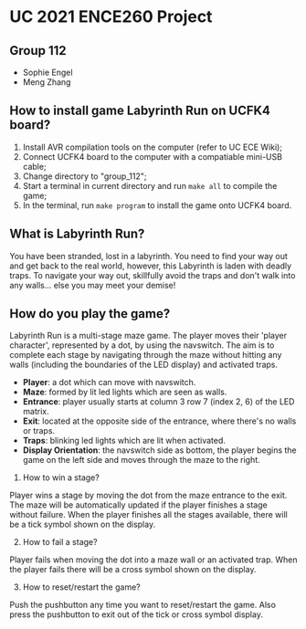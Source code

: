 # UC 2021 ENCE260 Project

## Group 112
* Sophie Engel
* Meng Zhang

## How to install game Labyrinth Run on UCFK4 board?
1. Install AVR compilation tools on the computer (refer to UC ECE Wiki);
2. Connect UCFK4 board to the computer with a compatiable mini-USB cable;
3. Change directory to "group_112";
4. Start a terminal in current directory and run `make all` to compile the game;
5. In the terminal, run `make program` to install the game onto UCFK4 board.

## What is Labyrinth Run?

You have been stranded, lost in a labyrinth. You need to find your way out and get back to the real world, however, this Labyrinth is laden with deadly traps. To navigate your way out, skillfully avoid the traps and don't walk into any walls... else you may meet your demise!

## How do you play the game?

Labyrinth Run is a multi-stage maze game. The player moves their 'player character', represented by a dot, by using the navswitch. The aim is to complete each stage by navigating through the maze without hitting any walls (including the boundaries of the LED display) and activated traps.

* **Player**: a dot which can move with navswitch.
* **Maze**: formed by lit led lights which are seen as walls.
* **Entrance**: player usually starts at column 3 row 7 (index 2, 6) of the LED matrix.
* **Exit**: located at the opposite side of the entrance, where there's no walls or traps.
* **Traps**: blinking led lights which are lit when activated.
* **Display Orientation**: the navswitch side as bottom, the player begins the game on the left side and moves through the maze to the right.

1. How to win a stage?

Player wins a stage by moving the dot from the maze entrance to the exit. The maze will be automatically updated if the player finishes a stage without failure. When the player finishes all the stages available, there will be a tick symbol shown on the display.

2. How to fail a stage?

Player fails when moving the dot into a maze wall or an activated trap. When the player fails there will be a cross symbol shown on the display.

3. How to reset/restart the game?

Push the pushbutton any time you want to reset/restart the game. Also press the pushbutton to exit out of the tick or cross symbol display.
